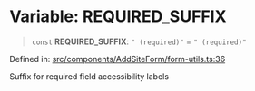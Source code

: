 # Variable: REQUIRED\_SUFFIX

> `const` **REQUIRED\_SUFFIX**: `" (required)"` = `" (required)"`

Defined in: [src/components/AddSiteForm/form-utils.ts:36](https://github.com/Nick2bad4u/Uptime-Watcher/blob/main/src/components/AddSiteForm/form-utils.ts#L36)

Suffix for required field accessibility labels
